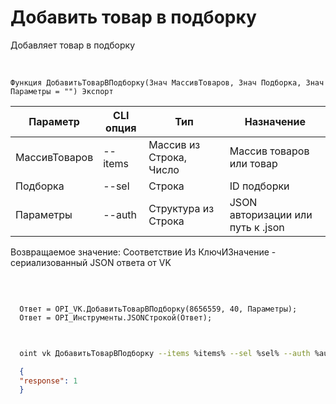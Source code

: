 ﻿---
sidebar_position: 5
---

# Добавить товар в подборку
 Добавляет товар в подборку


<br/>


`Функция ДобавитьТоварВПодборку(Знач МассивТоваров, Знач Подборка, Знач Параметры = "") Экспорт`

  | Параметр | CLI опция | Тип | Назначение |
  |-|-|-|-|
  | МассивТоваров | --items | Массив из Строка, Число | Массив товаров или товар |
  | Подборка | --sel | Строка | ID подборки |
  | Параметры | --auth | Структура из Строка | JSON авторизации или путь к .json |

  
  Возвращаемое значение:   Соответствие Из КлючИЗначение - сериализованный JSON ответа от VK

<br/>




```bsl title="Пример кода"
  
  Ответ = OPI_VK.ДобавитьТоварВПодборку(8656559, 40, Параметры);
  Ответ = OPI_Инструменты.JSONСтрокой(Ответ);
  
```
	


```sh title="Пример команды CLI"
    
  oint vk ДобавитьТоварВПодборку --items %items% --sel %sel% --auth %auth%

```

```json title="Результат"
  {
  "response": 1
  }
```
